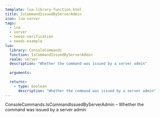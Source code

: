 ```yaml
---
template: lua-library-function.html
title: IsCommandIssuedByServerAdmin
icon: lua-server
tags:
  - lua
  - server
  - needs-verification
  - needs-example
lua:
  library: ConsoleCommands
  function: IsCommandIssuedByServerAdmin
  realm: server
  description: "Whether the command was issued by a server admin"
  
  arguments:
  
  returns:
    - type: boolean
      description: "Whether the command was issued by a server admin"
---
```


<div class="lua__search__keywords">
ConsoleCommands.IsCommandIssuedByServerAdmin &#x2013; Whether the command was issued by a server admin
</div>
